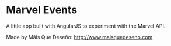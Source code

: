 Marvel Events
=============

A little app built with AngularJS to experiment with the Marvel API.

Made by Máis Que Deseño: http://www.maisquedeseno.com
